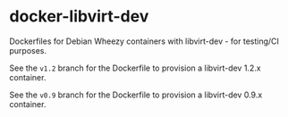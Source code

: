 # docker-libvirt-dev

Dockerfiles for Debian Wheezy containers with libvirt-dev - for testing/CI purposes.

See the `v1.2` branch for the Dockerfile to provision a libvirt-dev 1.2.x container.

See the `v0.9` branch for the Dockerfile to provision a libvirt-dev 0.9.x container.
